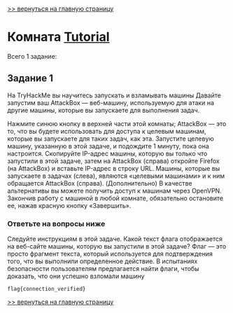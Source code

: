 [>> вернуться на главную страницу](https://github.com/BEPb/tryhackme/blob/master/README.md)

# Комната [Tutorial](https://tryhackme.com/r/room/tutorial) 

Всего 1 заданиe:
## Задание 1
На TryHackMe вы научитесь запускать и взламывать машины
Давайте запустим ваш AttackBox — веб-машину, используемую для атаки на другие машины, которые вы запускаете для 
выполнения задач.


Нажмите синюю  кнопку в верхней части этой комнаты; AttackBox — это то, что вы будете использовать для доступа к 
целевым машинам, которые вы запускаете для таких задач, как эта. 
Запустите целевую машину, указанную в этой задаче, и подождите 1 минуту, пока она настроится.
Скопируйте IP-адрес машины, которую вы только что запустили в этой задаче, затем на AttackBox (справа) откройте 
Firefox (на AttackBox) и вставьте IP-адрес в строку URL.
Машины, которые вы запускаете в задачах (слева), являются «целевыми машинами» и к ним обращается AttackBox (справа).
(Дополнительно) В качестве альтернативы вы можете получить доступ к машинам через OpenVPN.
Закончив работу с машиной в любой комнате, обязательно остановите ее, нажав красную кнопку «Завершить».
### Ответьте на вопросы ниже
Следуйте инструкциям в этой задаче. Какой текст флага отображается на веб-сайте машины, которую вы запустили в этой 
задаче? 
Флаг — это просто фрагмент текста, который используется для подтверждения того, что вы выполнили определенное 
действие. В испытаниях безопасности пользователям предлагается найти флаги, чтобы доказать, что они успешно взломали 
машину


```commandline
flag{connection_verified}
```

[>> вернуться на главную страницу](https://github.com/BEPb/tryhackme/blob/master/README.md)